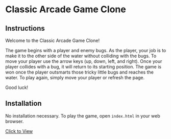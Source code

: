 # Classic Arcade Game Clone

## Instructions

Welcome to the Classic Arcade Game Clone! 

The game begins with a player and enemy bugs. As the player, your job is to make it to the other side of the water without colliding with the bugs. To move your player use the arrow keys (up, down, left, and right). Once your player collides with a bug, it will return to its starting position. The game is won once the player outsmarts those tricky little bugs and reaches the water. To play again, simply move your player or refresh the page. 

Good luck!

## Installation

No installation necessary. To play the game, open ```index.html``` in your web browser.

[Click to View](https://nwhitby.github.io/Classic-Arcade-Game-Clone/)
